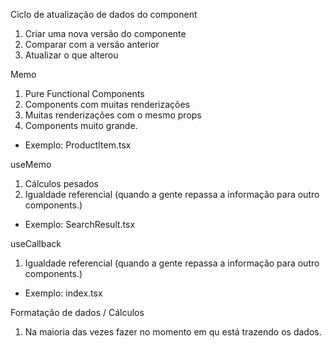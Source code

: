 Ciclo de atualização de dados do component

1. Criar uma nova versão do componente
2. Comparar com a versão anterior
3. Atualizar o que alterou

Memo
1. Pure Functional Components
2. Components com muitas renderizações
3. Muitas renderizações com o mesmo props
4. Components muito grande.

- Exemplo: ProductItem.tsx


useMemo 
1. Cálculos pesados
2. Igualdade referencial (quando a gente repassa a informação para outro components.)

- Exemplo: SearchResult.tsx


useCallback
1. Igualdade referencial  (quando a gente repassa a informação para outro components.)
- Exemplo: index.tsx

Formatação de dados / Cálculos
1. Na maioria das vezes fazer no momento em qu está trazendo os dados.
